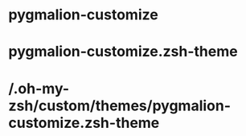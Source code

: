 # pygmalion-customize
# pygmalion-customize.zsh-theme
# /.oh-my-zsh/custom/themes/pygmalion-customize.zsh-theme
